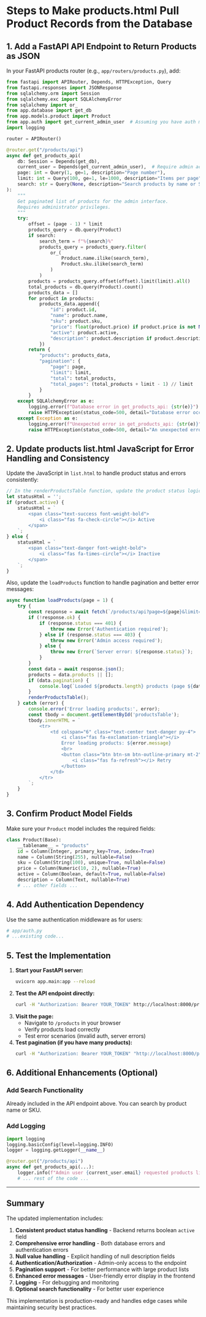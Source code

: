 # Steps to Make products.html Pull Product Records from the Database

## 1. Add a FastAPI API Endpoint to Return Products as JSON

In your FastAPI products router (e.g., `app/routers/products.py`), add:

```python
from fastapi import APIRouter, Depends, HTTPException, Query
from fastapi.responses import JSONResponse
from sqlalchemy.orm import Session
from sqlalchemy.exc import SQLAlchemyError
from sqlalchemy import or_
from app.database import get_db
from app.models.product import Product
from app.auth import get_current_admin_user  # Assuming you have auth middleware
import logging

router = APIRouter()

@router.get("/products/api")
async def get_products_api(
    db: Session = Depends(get_db),
    current_user = Depends(get_current_admin_user),  # Require admin access
    page: int = Query(1, ge=1, description="Page number"),
    limit: int = Query(100, ge=1, le=1000, description="Items per page"),
    search: str = Query(None, description="Search products by name or SKU")
):
    """
    Get paginated list of products for the admin interface.
    Requires administrator privileges.
    """
    try:
        offset = (page - 1) * limit
        products_query = db.query(Product)
        if search:
            search_term = f"%{search}%"
            products_query = products_query.filter(
                or_(
                    Product.name.ilike(search_term),
                    Product.sku.ilike(search_term)
                )
            )
        products = products_query.offset(offset).limit(limit).all()
        total_products = db.query(Product).count()
        products_data = []
        for product in products:
            products_data.append({
                "id": product.id,
                "name": product.name,
                "sku": product.sku,
                "price": float(product.price) if product.price is not None else None,
                "active": product.active,
                "description": product.description if product.description else None
            })
        return {
            "products": products_data,
            "pagination": {
                "page": page,
                "limit": limit,
                "total": total_products,
                "total_pages": (total_products + limit - 1) // limit
            }
        }
    except SQLAlchemyError as e:
        logging.error(f"Database error in get_products_api: {str(e)}")
        raise HTTPException(status_code=500, detail="Database error occurred")
    except Exception as e:
        logging.error(f"Unexpected error in get_products_api: {str(e)}")
        raise HTTPException(status_code=500, detail="An unexpected error occurred")
```

## 2. Update products list.html JavaScript for Error Handling and Consistency

Update the JavaScript in `list.html` to handle product status and errors consistently:

```javascript
// In the renderProductsTable function, update the product status logic:
let statusHtml = '';
if (product.active) {
    statusHtml = `
        <span class="text-success font-weight-bold">
            <i class="fas fa-check-circle"></i> Active
        </span>
    `;
} else {
    statusHtml = `
        <span class="text-danger font-weight-bold">
            <i class="fas fa-times-circle"></i> Inactive
        </span>
    `;
}
```

Also, update the `loadProducts` function to handle pagination and better error messages:

```javascript
async function loadProducts(page = 1) {
    try {
        const response = await fetch(`/products/api?page=${page}&limit=100`);
        if (!response.ok) {
            if (response.status === 401) {
                throw new Error('Authentication required');
            } else if (response.status === 403) {
                throw new Error('Admin access required');
            } else {
                throw new Error(`Server error: ${response.status}`);
            }
        }
        const data = await response.json();
        products = data.products || [];
        if (data.pagination) {
            console.log(`Loaded ${products.length} products (page ${data.pagination.page} of ${data.pagination.total_pages})`);
        }
        renderProductsTable();
    } catch (error) {
        console.error('Error loading products:', error);
        const tbody = document.getElementById('productsTable');
        tbody.innerHTML = `
            <tr>
                <td colspan="6" class="text-center text-danger py-4">
                    <i class="fas fa-exclamation-triangle"></i> 
                    Error loading products: ${error.message}
                    <br>
                    <button class="btn btn-sm btn-outline-primary mt-2" onclick="loadProducts()">
                        <i class="fas fa-refresh"></i> Retry
                    </button>
                </td>
            </tr>
        `;
    }
}
```

## 3. Confirm Product Model Fields

Make sure your `Product` model includes the required fields:

```python
class Product(Base):
    __tablename__ = "products"
    id = Column(Integer, primary_key=True, index=True)
    name = Column(String(255), nullable=False)
    sku = Column(String(100), unique=True, nullable=False)
    price = Column(Numeric(10, 2), nullable=True)
    active = Column(Boolean, default=True, nullable=False)
    description = Column(Text, nullable=True)
    # ... other fields ...
```

## 4. Add Authentication Dependency

Use the same authentication middleware as for users:

```python
# app/auth.py
# ...existing code...
```

## 5. Test the Implementation

1. **Start your FastAPI server:**
   ```bash
   uvicorn app.main:app --reload
   ```
2. **Test the API endpoint directly:**
   ```bash
   curl -H "Authorization: Bearer YOUR_TOKEN" http://localhost:8000/products/api
   ```
3. **Visit the page:**
   - Navigate to `/products` in your browser
   - Verify products load correctly
   - Test error scenarios (invalid auth, server errors)
4. **Test pagination (if you have many products):**
   ```bash
   curl -H "Authorization: Bearer YOUR_TOKEN" "http://localhost:8000/products/api?page=2&limit=10"
   ```

## 6. Additional Enhancements (Optional)

### Add Search Functionality

Already included in the API endpoint above. You can search by product name or SKU.

### Add Logging

```python
import logging
logging.basicConfig(level=logging.INFO)
logger = logging.getLogger(__name__)

@router.get("/products/api")
async def get_products_api(...):
    logger.info(f"Admin user {current_user.email} requested products list")
    # ... rest of the code ...
```

---

## Summary

The updated implementation includes:

1. **Consistent product status handling** - Backend returns boolean `active` field
2. **Comprehensive error handling** - Both database errors and authentication errors
3. **Null value handling** - Explicit handling of null description fields
4. **Authentication/Authorization** - Admin-only access to the endpoint
5. **Pagination support** - For better performance with large product lists
6. **Enhanced error messages** - User-friendly error display in the frontend
7. **Logging** - For debugging and monitoring
8. **Optional search functionality** - For better user experience

This implementation is production-ready and handles edge cases while maintaining security best practices.
